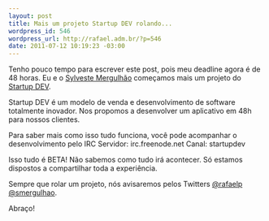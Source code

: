 ```yaml
--- 
layout: post
title: Mais um projeto Startup DEV rolando...
wordpress_id: 546
wordpress_url: http://rafael.adm.br/?p=546
date: 2011-07-12 10:19:23 -03:00
---
```

Tenho pouco tempo para escrever este post, pois meu deadline agora é de 48 horas.
Eu e o <a href="http://mergulhao.info">Sylveste Mergulhão</a> começamos mais um projeto do <a href="http://startupdev.com.br">Startup DEV</a>.

Startup DEV é um modelo de venda e desenvolvimento de software totalmente inovador.
Nos propomos a desenvolver um aplicativo em 48h para nossos clientes.

Para saber mais como isso tudo funciona, você pode acompanhar o desenvolvimento pelo IRC
Servidor: irc.freenode.net
Canal: startupdev

Isso tudo é BETA! Não sabemos como tudo irá acontecer.
Só estamos dispostos a compartilhar toda a experiência.

Sempre que rolar um projeto, nós avisaremos pelos Twitters <a href="http://twitter.com/rafaelp">@rafaelp</a> <a href="http://twitter.com/smergulhao">@smergulhao</a>.

Abraço!
